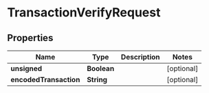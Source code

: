 

# TransactionVerifyRequest

## Properties

Name | Type | Description | Notes
------------ | ------------- | ------------- | -------------
**unsigned** | **Boolean** |  |  [optional]
**encodedTransaction** | **String** |  |  [optional]



